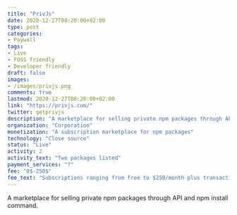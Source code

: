```yaml
---
title: "PrivJs"
date: 2020-12-27T08:20:00+02:00
type: post
categories:
- Paywall
tags:
- Live
- FOSS friendly
- Developer friendly
draft: false
images:
- /images/privjs.png
comments: true
lastmod: 2020-12-27T08:20:00+02:00
link: "https://privjs.com/"
twitter: getprivjs
description: "A marketplace for selling private npm packages through API and npm install command."
organization: "Corporation"
monetization: "A subscription marketplace for npm packages"
technology: "Close source"
status: "Live"
activity: 2
activity_text: "Two packages listed"
payment_services: "?"
fee: "0$-250$"
fee_text: "Subscriptions ranging from free to $250/month plus transaction fees"
---
```

 A marketplace for selling private npm packages through API and npm install command. <!--more-->

